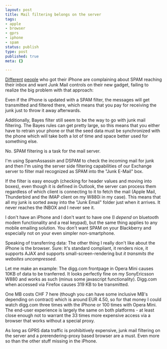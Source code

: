 ```yaml
---
layout: post
title: Mail filtering belongs on the server
tags:
- apple
- browser
- gprs
- iphone
- spam
status: publish
type: post
published: true
meta: {}

---
```

<p><a href="http://pixelated-dreams.com/archives/306-Im-now-officially-a-fanboy....html">Different</a> <a href="http://forums.macnn.com/103/ipod-iphone-and-apple-tv/340682/spam-on-the-iphone/">people</a> who got their iPhone are complaining about SPAM reaching their inbox and want Junk Mail controls on their new gadget, failing to realize the big problem with that approach:</p>
<p>Even if the iPhone is updated with a SPAM filter, the messages will get transmitted and filtered there, which means that you pay for receiving the junk just to throw it away afterwards.</p>
<p>Additionally, Bayes filter still seem to be the way to go with junk mail filtering. The Bayes rules can get pretty large, so this means that you either have to retrain your phone or that the seed data must be synchronized with the phone which will take both a lot of time and space better used for something else.</p>
<p>No. SPAM filtering is a task for the mail server.</p>
<p>I'm using SpamAssassin and DSPAM to check the incoming mail for junk and then I'm using the server side filtering capabilities of our Exchange server to filter mail recognized as SPAM into the "Junk E-Mail" box.</p>
<p>If the filter is easy enough (checking for header values and moving into boxes), even though it is defined in Outlook, the server can process them regardless of which client is connecting to it to fetch the mail (Apple Mail, Thunderbird and the IMAP client on my W880i in my case). This means that all my junk is sorted away into the "Junk Email" folder just when it arrives. It never reaches the INBOX and I never see it.</p>
<p>I don't have an iPhone and I don't want to have one (I <em>depend</em> on bluetooth modem functionality and a real keypad), but the same thing applies to any mobile emailing solution. You don't want SPAM on your Blackberry and especially not on your even simpler non-smartphone.</p>
<p>Speaking of transferring data: The other thing I really don't like about the iPhone is the browser. Sure: It's standard compliant, it renders nice, it supports AJAX and supports small-screen-rendering but <em>it transmits the websites uncompressed</em>.</p>
<p>Let me make an example: The digg.com frontpage in Opera Mini causes 10KB of data to be tranferred. It looks perfectly fine on my SonyEricsson W880 and works as such (minus some javascript functionality). Digg.com when accessed via Firefox causes 319 KB to be transmitted.</p>
<p>One MB costs CHF 7 here (though you can have some inclusive MB's depending on contract) which is around EUR 4.50, so for that money I could watch digg.com three times with the iPhone or 100 times with Opera Mini. The end-user experience is largely the same on both platforms - at least close enough not to warrant the 33 times more expensive access via a browser that works without a special proxy.</p>
<p>As long as GPRS data traffic is prohibitively expensive, junk mail filtering on the server and a prerendering-proxy based browser are a must. Even more so than the other stuff missing in the iPhone.</p>
